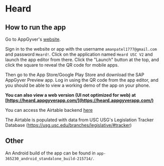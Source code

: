 # Heard

## How to run the app

Go to AppGyver's [website](https://www.appgyver.com/).

Sign in to the website or app with the username `amanpatel1777@gmail.com` and password `Heard!`. Click on the application named `Heard USC V2` and launch the app editor from there. Click the "Launch" button at the top, and click the square to reveal the QR code for mobile apps.

Then go to the App Store/Google Play Store and download the SAP AppGyver Preview app. Log in using the QR code from the app editor, and you should be able to view a working demo of the app on your phone.

**You can also view a web version (UI not optimized for web) at [https://heard.appgyverapp.com/](https://heard.appgyverapp.com/)**

You can access the Airtable backend [here](https://airtable.com/invite/l?inviteId=invv0p7TfoclpBBcs&inviteToken=464dc8bb81aa646d23c06e858cc02584c72896fd76d4847b92f196a86daa774c&utm_source=email)

The Airtable is populated with data from USC USG's Legislation Tracker Database (https://usg.usc.edu/branches/legislative/#tracker)

## Other

An Android build of the app can be found in `app-365230_android_standalone_build-215714/`.
